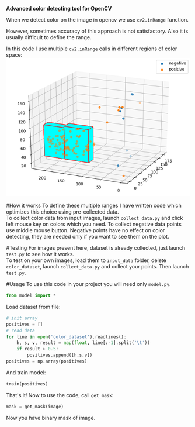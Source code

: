 **Advanced color detecting tool for OpenCV**

When we detect color on the image in opencv we use `cv2.inRange` function.  

However, sometimes accuracy of this approach is not satisfactory. Also it is usually difficult to define the range.

In this code I use multiple `cv2.inRange` calls in different regions of color space:  
![Points in HSV color space](Figure_1.png)

#How it works
To define these multiple ranges I have written code which optimizes this choice using pre-collected data.  
To collect color data from input images, launch `collect_data.py` and click left mouse key on colors which you need. To collect negative data points use middle mouse button. Negative points have no effect on color detecting, they are needed only if you want to see them on the plot.

#Testing
For images present here, dataset is already collected, just launch `test.py` to see how it works.  
To test on your own images, load them to `input_data` folder, delete `color_dataset`, launch `collect_data.py` and collect your points. Then launch `test.py`.

#Usage
To use this code in your project you will need only `model.py`.  
```Python
from model import *
```
Load dataset from file:
```Python
# init array
positives = []
# read data
for line in open('color_dataset').readlines():
	h, s, v, result = map(float, line[:-1].split('\t'))
	if result > 0.5:
		positives.append([h,s,v])
positives = np.array(positives)
```
And train model:
```Python
train(positives)
```
That's it! Now to use the code, call `get_mask`:
```Python
mask = get_mask(image)
```
Now you have binary mask of image.
